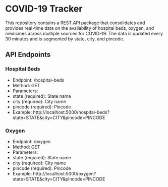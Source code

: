 # COVID-19 Tracker

This repository contains a REST API package that consolidates and provides real-time data on the availability of hospital beds, oxygen, and medicines across multiple sources for COVID-19. The data is updated every 30 minutes and is segmented by state, city, and pincode.

## API Endpoints

### Hospital Beds

- Endpoint: /hospital-beds
- Method: GET
- Parameters:
- state (required): State name
- city (required): City name
- pincode (required): Pincode
- Example: http://localhost:5000/hospital-beds?state=STATE&city=CITY&pincode=PINCODE

### Oxygen

- Endpoint: /oxygen
- Method: GET
- Parameters:
- state (required): State name
- city (required): City name
- pincode (required): Pincode
- Example: http://localhost:5000/oxygen?state=STATE&city=CITY&pincode=PINCODE


